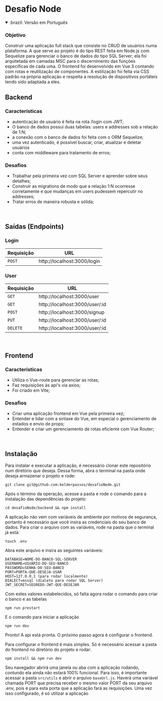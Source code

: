 # Desafio Node

<details open> 
<summary>:brazil: Versão em Português</summary>

### Objetivo

Construir uma aplicação full stack que consiste no CRUD de usuários numa plataforma. A que serve ao projeto é do tipo REST feita em Node.js com Sequelize para gerenciar o banco de dados do tipo SQL Server; ela foi arquitetada em camadas MSC para o discernimento das funções específicas de cada uma.
O frontend foi desenvolvido em Vue 3 contando com rotas e reutilização de componentes. A estilização foi feita via CSS padrão na própria aplicação e respeita a resolução de dispositivos portáteis tendo sido adaptada a eles.

## Backend
### Características
- autenticação de usuário é feita na rota /login com JWT;
- O banco de dados possui duas tabelas: users e addresses sob a relação de 1:N;
- a conexão com o banco de dados foi feita com o ORM Sequelize;
- uma vez autenticado, é possível buscar, criar, atualizar e deletar usuários
- conta com middleware para tratamento de erros;

### Desafios
- Trabalhar pela primeira vez com SQL Server e aprender sobre seus detalhes;
- Construir as migrations de modo que a relação 1:N ocorresse corretamente e que mudanças em users pudessem repercutir no addresses;
- Tratar erros de maneira robusta e sólida;

<br />
  
## Saídas (Endpoints)

### Login

| Requisição | URL                         |
| ---------- | --------------------------- |
| `POST`     | http://localhost:3000/login |

### User

| Requisição | URL                            |
| ---------- | ------------------------------ |
| `GET`      | http://localhost:3000/user     |
| `GET`      | http://localhost:3000/user/:id |
| `POST`     | http://localhost:3000/signup   |
| `PUT`      | http://localhost:3000/user/:id |
| `DELETE`   | http://localhost:3000/user/:id |


<br />
  
## Frontend
### Características
- Utiliza o Vue-route para gerenciar as rotas;
- Faz requisições às api's via axios;
- Foi criado em Vite;
  
### Desafios
- Criar uma aplicação frontend em Vue pela primeira vez;
- Entender e lidar com a sintaxe do Vue, em especial o gerenciamento de estados e envio de props;
- Entender e criar um gerenciamento de rotas eficiente com Vue Router;
  
<br />

## Instalação

Para instalar e executar a aplicação, é necessário clonar este repositório num diretório que deseja. Dessa forma, abra o terminal 
na pasta onde deseja armazenar o projeto e rode:

```
git clone git@github.com:kelderpassos/desafioNode.git
```

Após o término da operação, acesse a pasta e rode o comando para a instalação das dependências do projeto:

```
cd desafioNode/backend && npm install
```

A aplicação não vem com variáveis de ambiente por motivos de segurança, portanto é necessário que você insira as credenciais do seu banco de dados.
Para criar o arquivo com as variáveis, rode na pasta que o terminal já está:

```
touch .env
```

Abra este arquivo e insira as seguintes variáveis:

```
DATABASE=NOME-DO-BANCO-SQL-SERVER
USERNAME=USUÁRIO-DO-SEU-BANCO
PASSWORD=SENHA-DO-SEU-BANCO
PORT=PORTA-QUE-DESEJA-USAR
HOST=127.0.0.1 (para rodar localmente)
DIALECT=mssql (dialeto para rodar SQL Server)
JWT_SECRET=SEGREDO-JWT-QUE-DESEJAR
```
Com estes valores estabelecidos, só falta agora rodar o comando para criar o banco e as tabelas

```
npm run prestart
```

E o comando para iniciar a aplicação

```
npm run dev
```

Pronto! A api está pronta. O próximo passo agora é configurar o frontend.

Para configurar o frontend é mais simples. Só é necessário acessar a pasta do frontend no diretório do projeto e rodar:
  
```
npm install && npm run dev
```
Seu navegador abrirá uma janela ou aba com a aplicação rodando, contundo ela ainda não estará 100% funcional. Para isso, é importante acessar 
a pasta ```src/utils``` e abrir o arquivo ```baseUrl.js```. Haverá uma variável chamada PORT que precisa receber o mesmo valor PORT da seu arquivo .env, pois é para esta porta que a aplicação fará as requisições. Uma vez isso configurado, é só utilizar a aplicação


</details>
